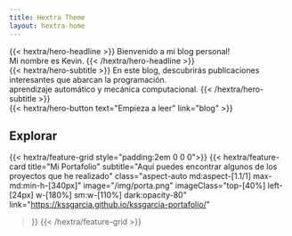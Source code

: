```yaml
---
title: Hextra Theme
layout: hextra-home
---
```


<div class="mt-6 mb-6">
{{< hextra/hero-headline >}}
  Bienvenido a mi blog personal!<br class="sm:block hidden" /> Mi nombre es Kevin.
{{< /hextra/hero-headline >}}
</div>

<div class="mb-12">
{{< hextra/hero-subtitle >}}
  En este blog, descubrirás publicaciones interesantes que abarcan la programación. <br class="sm:block hidden" /> aprendizaje automático y mecánica computacional.
{{< /hextra/hero-subtitle >}}
</div>

<div class="mb-6">
{{< hextra/hero-button text="Empieza a leer" link="blog" >}}
</div>


## Explorar

{{< hextra/feature-grid style="padding:2em 0 0 0">}}
  {{< hextra/feature-card
    title="Mi Portafolio"
    subtitle="Aquí puedes encontrar algunos de los proyectos que he realizado"
    class="aspect-auto md:aspect-[1.1/1] max-md:min-h-[340px]"
    image="/img/porta.png"
    imageClass="top-[40%] left-[24px] w-[180%] sm:w-[110%] dark:opacity-80"
    link="https://kssgarcia.github.io/kssgarcia-portafolio/"
  >}}
{{< /hextra/feature-grid >}}